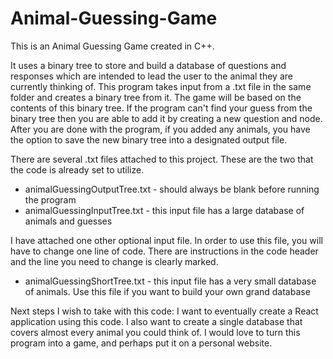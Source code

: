 # Animal-Guessing-Game

This is an Animal Guessing Game created in C++. 

It uses a binary tree to store and build a database of questions and responses which are intended to lead the user to the animal they are currently thinking of. This program takes input from a .txt file in the same folder and creates a binary tree from it. The game will be based on the contents of this binary tree. If the program can't find your guess from the binary tree then you are able to add it by creating a new question and node. After you are done with the program, if you added any animals, you have the option to save the new binary tree into a designated output file.

There are several .txt files attached to this project. These are the two that the code is already set to utilize.
- animalGuessingOutputTree.txt  -   should always be blank before running the program
- animalGuessingInputTree.txt   -   this input file has a large database of animals and guesses

I have attached one other optional input file. In order to use this file, you will have to change one line of code. There are instructions in the code header and the line you need to change is clearly marked.
- animalGuessingShortTree.txt   -   this input file has a very small database of animals. Use this file if you want to build your own grand database

Next steps I wish to take with this code:
    I want to eventually create a React application using this code. I also want to create a single database that covers almost every animal you could think of. I would love to turn this program into a game, and perhaps put it on a personal website. 
